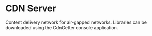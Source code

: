 # CDN Server

Content delivery network for air-gapped networks. Libraries can be downloaded using the CdnGetter console application.

